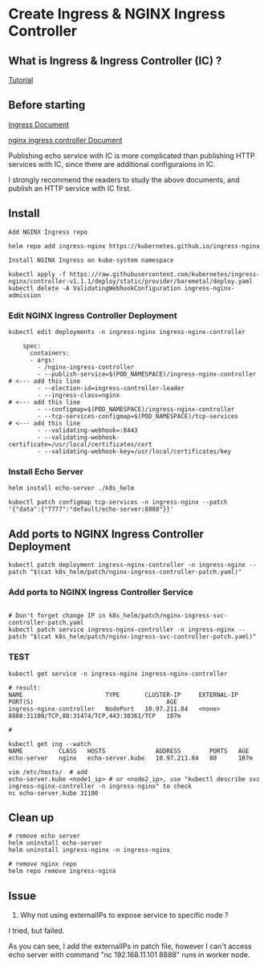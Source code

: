 # Create Ingress & NGINX Ingress Controller

## What is Ingress & Ingress Controller (IC) ?

[Tutorial](https://www.youtube.com/watch?v=80Ew_fsV4rM&t=1102s&ab_channel=TechWorldwithNana)

## Before starting

[Ingress Document](https://kubernetes.io/docs/concepts/services-networking/ingress/)

[nginx ingress controller Document](https://kubernetes.github.io/ingress-nginx/deploy/#bare-metal-clusters)

Publishing echo service with IC is more complicated than publishing HTTP services with IC, since there are additional configuraions in IC.

I strongly recommend the readers to study the above documents, and publish an HTTP service with IC first.


## Install  

`Add NGINX Ingress repo`

```shell=
helm repo add ingress-nginx https://kubernetes.github.io/ingress-nginx
```

`Install NGINX Ingress on kube-system namespace`

```shell=
kubectl apply -f https://raw.githubusercontent.com/kubernetes/ingress-nginx/controller-v1.1.1/deploy/static/provider/baremetal/deploy.yaml
kubectl delete -A ValidatingWebhookConfiguration ingress-nginx-admission
```

### Edit NGINX Ingress Controller Deployment

```shell=
kubectl edit deployments -n ingress-nginx ingress-nginx-controller

    spec:
      containers:
      - args:
        - /nginx-ingress-controller
        - --publish-service=$(POD_NAMESPACE)/ingress-nginx-controller     # <--- add this line
        - --election-id=ingress-controller-leader
        - --ingress-class=nginx                                           # <--- add this line
        - --configmap=$(POD_NAMESPACE)/ingress-nginx-controller
        - --tcp-services-configmap=$(POD_NAMESPACE)/tcp-services          # <--- add this line
        - --validating-webhook=:8443
        - --validating-webhook-certificate=/usr/local/certificates/cert
        - --validating-webhook-key=/usr/local/certificates/key
```

### Install Echo Server

```shell=
helm install echo-server ./k8s_helm
``` 

```shell=
kubectl patch configmap tcp-services -n ingress-nginx --patch '{"data":{"7777":"default/echo-server:8888"}}'
```

## Add ports to NGINX Ingress Controller Deployment

```shell=
kubectl patch deployment ingress-nginx-controller -n ingress-nginx --patch "$(cat k8s_helm/patch/nginx-ingress-controller-patch.yaml)"
```

### Add ports to NGINX Ingress Controller Service

```shell=

# Don't forget change IP in k8s_helm/patch/nginx-ingress-svc-controller-patch.yaml
kubectl patch service ingress-nginx-controller -n ingress-nginx --patch "$(cat k8s_helm/patch/nginx-ingress-svc-controller-patch.yaml)"
```

### TEST

```
kubectl get service -n ingress-nginx ingress-nginx-controller

# result:
NAME                       TYPE       CLUSTER-IP     EXTERNAL-IP   PORT(S)                                     AGE
ingress-nginx-controller   NodePort   10.97.211.84   <none>        8888:31100/TCP,80:31474/TCP,443:30361/TCP   107m

# 

kubectl get ing --watch
NAME          CLASS   HOSTS              ADDRESS        PORTS   AGE
echo-server   nginx   echo-server.kube   10.97.211.84   80      107m 

vim /etc/hosts/  # add
echo-server.kube <node1_ip> # or <node2_ip>, use "kubectl describe svc ingress-nginx-controller -n ingress-nginx" to check 
nc echo-server.kube 31100
```

## Clean up

```shell=
# remove echo server
helm uninstall echo-server
helm uninstall ingress-nginx -n ingress-nginx

# remove nginx repo
helm repo remove ingress-nginx
```

## Issue

1. Why not using externalIPs to expose service to specific node ?

I tried, but failed.

As you can see, I add the externalIPs in patch file, however I can't access echo server with command "nc 192.168.11.101 8888" runs in worker node.


